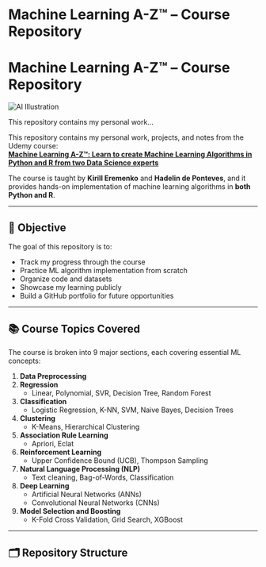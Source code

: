 # Machine Learning A-Z™ – Course Repository

# Machine Learning A-Z™ – Course Repository

![AI Illustration](https://upload.wikimedia.org/wikipedia/commons/thumb/f/f8/Artificial_Intelligence_%26_AI_%26_Machine_Learning_-_30212411048.jpg/640px-Artificial_Intelligence_%26_AI_%26_Machine_Learning_-_30212411048.jpg)

This repository contains my personal work...


<!-- Replace this with your own image URL if you have one -->

This repository contains my personal work, projects, and notes from the Udemy course:  
**[Machine Learning A-Z™: Learn to create Machine Learning Algorithms in Python and R from two Data Science experts](https://www.udemy.com/course/machinelearning/)**

The course is taught by **Kirill Eremenko** and **Hadelin de Ponteves**, and it provides hands-on implementation of machine learning algorithms in **both Python and R**.

---

## 🎯 Objective

The goal of this repository is to:

- Track my progress through the course
- Practice ML algorithm implementation from scratch
- Organize code and datasets
- Showcase my learning publicly
- Build a GitHub portfolio for future opportunities

---

## 📚 Course Topics Covered

The course is broken into 9 major sections, each covering essential ML concepts:

1. **Data Preprocessing**
2. **Regression**
   - Linear, Polynomial, SVR, Decision Tree, Random Forest
3. **Classification**
   - Logistic Regression, K-NN, SVM, Naive Bayes, Decision Trees
4. **Clustering**
   - K-Means, Hierarchical Clustering
5. **Association Rule Learning**
   - Apriori, Eclat
6. **Reinforcement Learning**
   - Upper Confidence Bound (UCB), Thompson Sampling
7. **Natural Language Processing (NLP)**
   - Text cleaning, Bag-of-Words, Classification
8. **Deep Learning**
   - Artificial Neural Networks (ANNs)
   - Convolutional Neural Networks (CNNs)
9. **Model Selection and Boosting**
   - K-Fold Cross Validation, Grid Search, XGBoost

---

## 🗂️ Repository Structure

